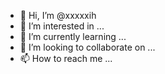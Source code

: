 - 👋 Hi, I’m @xxxxxih
- 👀 I’m interested in ...
- 🌱 I’m currently learning ...
- 💞️ I’m looking to collaborate on ...
- 📫 How to reach me ...

<!---
xxxxxih/xxxxxih is a ✨ special ✨ repository because its `README.md` (this file) appears on your GitHub profile.
You can click the Preview link to take a look at your changes.
--->
